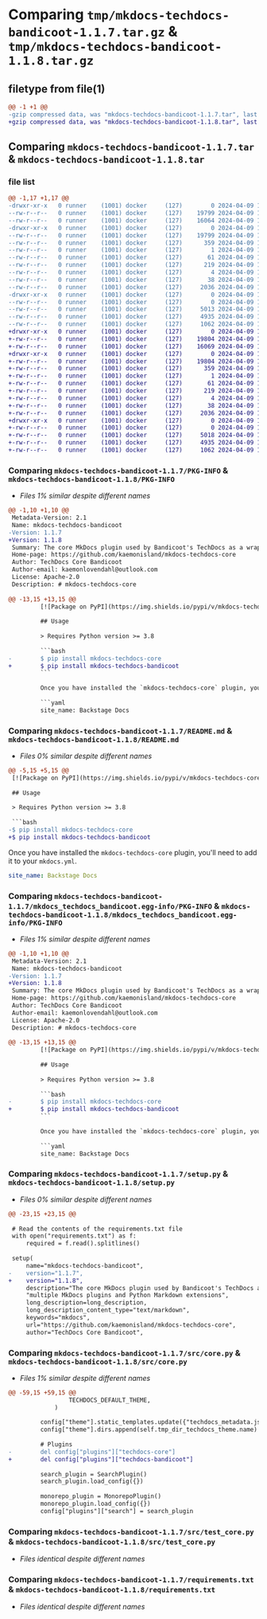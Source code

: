 # Comparing `tmp/mkdocs-techdocs-bandicoot-1.1.7.tar.gz` & `tmp/mkdocs-techdocs-bandicoot-1.1.8.tar.gz`

## filetype from file(1)

```diff
@@ -1 +1 @@
-gzip compressed data, was "mkdocs-techdocs-bandicoot-1.1.7.tar", last modified: Tue Apr  9 18:19:56 2024, from Unix
+gzip compressed data, was "mkdocs-techdocs-bandicoot-1.1.8.tar", last modified: Tue Apr  9 19:20:00 2024, from Unix
```

## Comparing `mkdocs-techdocs-bandicoot-1.1.7.tar` & `mkdocs-techdocs-bandicoot-1.1.8.tar`

### file list

```diff
@@ -1,17 +1,17 @@
-drwxr-xr-x   0 runner    (1001) docker     (127)        0 2024-04-09 18:19:56.000000 mkdocs-techdocs-bandicoot-1.1.7/
--rw-r--r--   0 runner    (1001) docker     (127)    19799 2024-04-09 18:19:56.000000 mkdocs-techdocs-bandicoot-1.1.7/PKG-INFO
--rw-r--r--   0 runner    (1001) docker     (127)    16064 2024-04-09 18:19:48.000000 mkdocs-techdocs-bandicoot-1.1.7/README.md
-drwxr-xr-x   0 runner    (1001) docker     (127)        0 2024-04-09 18:19:56.000000 mkdocs-techdocs-bandicoot-1.1.7/mkdocs_techdocs_bandicoot.egg-info/
--rw-r--r--   0 runner    (1001) docker     (127)    19799 2024-04-09 18:19:55.000000 mkdocs-techdocs-bandicoot-1.1.7/mkdocs_techdocs_bandicoot.egg-info/PKG-INFO
--rw-r--r--   0 runner    (1001) docker     (127)      359 2024-04-09 18:19:55.000000 mkdocs-techdocs-bandicoot-1.1.7/mkdocs_techdocs_bandicoot.egg-info/SOURCES.txt
--rw-r--r--   0 runner    (1001) docker     (127)        1 2024-04-09 18:19:55.000000 mkdocs-techdocs-bandicoot-1.1.7/mkdocs_techdocs_bandicoot.egg-info/dependency_links.txt
--rw-r--r--   0 runner    (1001) docker     (127)       61 2024-04-09 18:19:55.000000 mkdocs-techdocs-bandicoot-1.1.7/mkdocs_techdocs_bandicoot.egg-info/entry_points.txt
--rw-r--r--   0 runner    (1001) docker     (127)      219 2024-04-09 18:19:55.000000 mkdocs-techdocs-bandicoot-1.1.7/mkdocs_techdocs_bandicoot.egg-info/requires.txt
--rw-r--r--   0 runner    (1001) docker     (127)        4 2024-04-09 18:19:55.000000 mkdocs-techdocs-bandicoot-1.1.7/mkdocs_techdocs_bandicoot.egg-info/top_level.txt
--rw-r--r--   0 runner    (1001) docker     (127)       38 2024-04-09 18:19:56.000000 mkdocs-techdocs-bandicoot-1.1.7/setup.cfg
--rw-r--r--   0 runner    (1001) docker     (127)     2036 2024-04-09 18:19:48.000000 mkdocs-techdocs-bandicoot-1.1.7/setup.py
-drwxr-xr-x   0 runner    (1001) docker     (127)        0 2024-04-09 18:19:56.000000 mkdocs-techdocs-bandicoot-1.1.7/src/
--rw-r--r--   0 runner    (1001) docker     (127)        0 2024-04-09 18:19:48.000000 mkdocs-techdocs-bandicoot-1.1.7/src/__init__.py
--rw-r--r--   0 runner    (1001) docker     (127)     5013 2024-04-09 18:19:48.000000 mkdocs-techdocs-bandicoot-1.1.7/src/core.py
--rw-r--r--   0 runner    (1001) docker     (127)     4935 2024-04-09 18:19:48.000000 mkdocs-techdocs-bandicoot-1.1.7/src/test_core.py
--rw-r--r--   0 runner    (1001) docker     (127)     1062 2024-04-09 18:19:56.000000 mkdocs-techdocs-bandicoot-1.1.7/requirements.txt
+drwxr-xr-x   0 runner    (1001) docker     (127)        0 2024-04-09 19:20:00.000000 mkdocs-techdocs-bandicoot-1.1.8/
+-rw-r--r--   0 runner    (1001) docker     (127)    19804 2024-04-09 19:20:00.000000 mkdocs-techdocs-bandicoot-1.1.8/PKG-INFO
+-rw-r--r--   0 runner    (1001) docker     (127)    16069 2024-04-09 19:19:54.000000 mkdocs-techdocs-bandicoot-1.1.8/README.md
+drwxr-xr-x   0 runner    (1001) docker     (127)        0 2024-04-09 19:20:00.000000 mkdocs-techdocs-bandicoot-1.1.8/mkdocs_techdocs_bandicoot.egg-info/
+-rw-r--r--   0 runner    (1001) docker     (127)    19804 2024-04-09 19:20:00.000000 mkdocs-techdocs-bandicoot-1.1.8/mkdocs_techdocs_bandicoot.egg-info/PKG-INFO
+-rw-r--r--   0 runner    (1001) docker     (127)      359 2024-04-09 19:20:00.000000 mkdocs-techdocs-bandicoot-1.1.8/mkdocs_techdocs_bandicoot.egg-info/SOURCES.txt
+-rw-r--r--   0 runner    (1001) docker     (127)        1 2024-04-09 19:20:00.000000 mkdocs-techdocs-bandicoot-1.1.8/mkdocs_techdocs_bandicoot.egg-info/dependency_links.txt
+-rw-r--r--   0 runner    (1001) docker     (127)       61 2024-04-09 19:20:00.000000 mkdocs-techdocs-bandicoot-1.1.8/mkdocs_techdocs_bandicoot.egg-info/entry_points.txt
+-rw-r--r--   0 runner    (1001) docker     (127)      219 2024-04-09 19:20:00.000000 mkdocs-techdocs-bandicoot-1.1.8/mkdocs_techdocs_bandicoot.egg-info/requires.txt
+-rw-r--r--   0 runner    (1001) docker     (127)        4 2024-04-09 19:20:00.000000 mkdocs-techdocs-bandicoot-1.1.8/mkdocs_techdocs_bandicoot.egg-info/top_level.txt
+-rw-r--r--   0 runner    (1001) docker     (127)       38 2024-04-09 19:20:00.000000 mkdocs-techdocs-bandicoot-1.1.8/setup.cfg
+-rw-r--r--   0 runner    (1001) docker     (127)     2036 2024-04-09 19:19:54.000000 mkdocs-techdocs-bandicoot-1.1.8/setup.py
+drwxr-xr-x   0 runner    (1001) docker     (127)        0 2024-04-09 19:20:00.000000 mkdocs-techdocs-bandicoot-1.1.8/src/
+-rw-r--r--   0 runner    (1001) docker     (127)        0 2024-04-09 19:19:54.000000 mkdocs-techdocs-bandicoot-1.1.8/src/__init__.py
+-rw-r--r--   0 runner    (1001) docker     (127)     5018 2024-04-09 19:19:54.000000 mkdocs-techdocs-bandicoot-1.1.8/src/core.py
+-rw-r--r--   0 runner    (1001) docker     (127)     4935 2024-04-09 19:19:54.000000 mkdocs-techdocs-bandicoot-1.1.8/src/test_core.py
+-rw-r--r--   0 runner    (1001) docker     (127)     1062 2024-04-09 19:20:00.000000 mkdocs-techdocs-bandicoot-1.1.8/requirements.txt
```

### Comparing `mkdocs-techdocs-bandicoot-1.1.7/PKG-INFO` & `mkdocs-techdocs-bandicoot-1.1.8/PKG-INFO`

 * *Files 1% similar despite different names*

```diff
@@ -1,10 +1,10 @@
 Metadata-Version: 2.1
 Name: mkdocs-techdocs-bandicoot
-Version: 1.1.7
+Version: 1.1.8
 Summary: The core MkDocs plugin used by Bandicoot's TechDocs as a wrapper around multiple MkDocs plugins and Python Markdown extensions
 Home-page: https://github.com/kaemonisland/mkdocs-techdocs-core
 Author: TechDocs Core Bandicoot
 Author-email: kaemonlovendahl@outlook.com
 License: Apache-2.0
 Description: # mkdocs-techdocs-core
         
@@ -13,15 +13,15 @@
         [![Package on PyPI](https://img.shields.io/pypi/v/mkdocs-techdocs-core)](https://pypi.org/project/mkdocs-techdocs-core/)
         
         ## Usage
         
         > Requires Python version >= 3.8
         
         ```bash
-        $ pip install mkdocs-techdocs-core
+        $ pip install mkdocs-techdocs-bandicoot
         ```
         
         Once you have installed the `mkdocs-techdocs-core` plugin, you'll need to add it to your `mkdocs.yml`.
         
         ```yaml
         site_name: Backstage Docs
```

### Comparing `mkdocs-techdocs-bandicoot-1.1.7/README.md` & `mkdocs-techdocs-bandicoot-1.1.8/README.md`

 * *Files 0% similar despite different names*

```diff
@@ -5,15 +5,15 @@
 [![Package on PyPI](https://img.shields.io/pypi/v/mkdocs-techdocs-core)](https://pypi.org/project/mkdocs-techdocs-core/)
 
 ## Usage
 
 > Requires Python version >= 3.8
 
 ```bash
-$ pip install mkdocs-techdocs-core
+$ pip install mkdocs-techdocs-bandicoot
 ```
 
 Once you have installed the `mkdocs-techdocs-core` plugin, you'll need to add it to your `mkdocs.yml`.
 
 ```yaml
 site_name: Backstage Docs
```

### Comparing `mkdocs-techdocs-bandicoot-1.1.7/mkdocs_techdocs_bandicoot.egg-info/PKG-INFO` & `mkdocs-techdocs-bandicoot-1.1.8/mkdocs_techdocs_bandicoot.egg-info/PKG-INFO`

 * *Files 1% similar despite different names*

```diff
@@ -1,10 +1,10 @@
 Metadata-Version: 2.1
 Name: mkdocs-techdocs-bandicoot
-Version: 1.1.7
+Version: 1.1.8
 Summary: The core MkDocs plugin used by Bandicoot's TechDocs as a wrapper around multiple MkDocs plugins and Python Markdown extensions
 Home-page: https://github.com/kaemonisland/mkdocs-techdocs-core
 Author: TechDocs Core Bandicoot
 Author-email: kaemonlovendahl@outlook.com
 License: Apache-2.0
 Description: # mkdocs-techdocs-core
         
@@ -13,15 +13,15 @@
         [![Package on PyPI](https://img.shields.io/pypi/v/mkdocs-techdocs-core)](https://pypi.org/project/mkdocs-techdocs-core/)
         
         ## Usage
         
         > Requires Python version >= 3.8
         
         ```bash
-        $ pip install mkdocs-techdocs-core
+        $ pip install mkdocs-techdocs-bandicoot
         ```
         
         Once you have installed the `mkdocs-techdocs-core` plugin, you'll need to add it to your `mkdocs.yml`.
         
         ```yaml
         site_name: Backstage Docs
```

### Comparing `mkdocs-techdocs-bandicoot-1.1.7/setup.py` & `mkdocs-techdocs-bandicoot-1.1.8/setup.py`

 * *Files 0% similar despite different names*

```diff
@@ -23,15 +23,15 @@
 
 # Read the contents of the requirements.txt file
 with open("requirements.txt") as f:
     required = f.read().splitlines()
 
 setup(
     name="mkdocs-techdocs-bandicoot",
-    version="1.1.7",
+    version="1.1.8",
     description="The core MkDocs plugin used by Bandicoot's TechDocs as a wrapper around "
     "multiple MkDocs plugins and Python Markdown extensions",
     long_description=long_description,
     long_description_content_type="text/markdown",
     keywords="mkdocs",
     url="https://github.com/kaemonisland/mkdocs-techdocs-core",
     author="TechDocs Core Bandicoot",
```

### Comparing `mkdocs-techdocs-bandicoot-1.1.7/src/core.py` & `mkdocs-techdocs-bandicoot-1.1.8/src/core.py`

 * *Files 1% similar despite different names*

```diff
@@ -59,15 +59,15 @@
                 TECHDOCS_DEFAULT_THEME,
             )
 
         config["theme"].static_templates.update({"techdocs_metadata.json"})
         config["theme"].dirs.append(self.tmp_dir_techdocs_theme.name)
 
         # Plugins
-        del config["plugins"]["techdocs-core"]
+        del config["plugins"]["techdocs-bandicoot"]
 
         search_plugin = SearchPlugin()
         search_plugin.load_config({})
 
         monorepo_plugin = MonorepoPlugin()
         monorepo_plugin.load_config({})
         config["plugins"]["search"] = search_plugin
```

### Comparing `mkdocs-techdocs-bandicoot-1.1.7/src/test_core.py` & `mkdocs-techdocs-bandicoot-1.1.8/src/test_core.py`

 * *Files identical despite different names*

### Comparing `mkdocs-techdocs-bandicoot-1.1.7/requirements.txt` & `mkdocs-techdocs-bandicoot-1.1.8/requirements.txt`

 * *Files identical despite different names*

